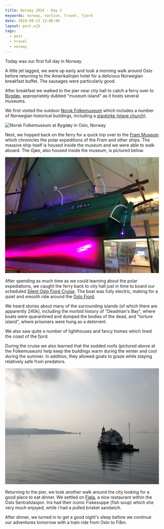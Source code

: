 ```yaml
---
title: Norway 2024 - Day 2
keywords: norway, vaction, travel, fjord
date: 2024-09-23 12:00:00
layout: post.njk
tags:
  - post
  - travel
  - norway
---
```


Today was our first full day in Norway.

A little jet lagged, we were up early and took a morning walk around Oslo before returning to the Amerikalinjen hotel for a delicious Norwegian breakfast buffet. The sausages were particularly good.

After breakfast we walked to the pier near city hall to catch a ferry over to [Bygdøy](https://en.wikipedia.org/wiki/Bygdøy), appropriately dubbed "museum island" as it hosts several museums.

We first visited the outdoor [Norsk Folkemuseum](https://www.visitoslo.com/en/activities-and-attractions/attractions/museum/?tlp=2978173&name=Norsk-Folkemuseum--Norwegian-Museum-of-Cultural-History) which includes a number of Norwegian historical buildings, including a [stavkirke (stave church)](https://en.wikipedia.org/wiki/Stave_church).

![Norsk Folkemuseum at Bygdøy in Oslo, Norway](/media/images/norway2024/folk-museum.jpeg)

Next, we hopped back on the ferry for a quick trip over to the [Fram Museum](https://www.visitoslo.com/en/activities-and-attractions/attractions/museum/?tlp=2982663&name=Fram-Museum--The-Polar-Exploration-Museum) which chronicles the polar expeditions of the _Fram_ and other ships. The massive ship itself is housed inside the museum and we were able to walk aboard. The _Gjøa_, also housed inside the museum, is pictured below.

![The Gjøa at the Fram Museum at Bygdøy in Oslo, Norway](/media/images/norway2024/fram-museum.jpeg)

After spending as much time as we could learning about the polar expediations, we caught the ferry back to city hall just in time to board our scheduled [Silent Oslo Fjord Cruise](https://brimexplorer.com/tours/silent-oslo-fjord-cruise). The boat was fully electric, making for a quiet and smooth ride around the [Oslo Fjord](https://en.wikipedia.org/wiki/Oslofjord).

We heard stories about many of the surrounding islands (of which there are apparently 240k), including the morbid history of "Deadman's Bay", where boats were quarantined and dumped the bodies of the dead, and "torture island", where prisoners were hung as a deterrent.

We also saw quite a number of lighthouses and fancy homes which lined the coast of the fjord.

During the cruise we also learned that the sodded roofs (pictured above at the Folkemuseum) help keep the buildings warm during the winter and cool during the summer. In addition, they allowed goats to graze while staying relatively safe from predators.

![A house on a small island in the Oslo Fjord](/media/images/norway2024/oslo-fjord.jpeg)

Returning to the pier, we took another walk around the city looking for a good place to eat dinner. We settled on [Fjøla](http://fjola.no/fjola-ostbanehallen/), a nice restaurant within the Oslo Sentralstasjon. Iris had their iconic Fiskesuppe (fish soup) which she very much enjoyed, while I had a pulled brisket sandwich.

After dinner, we turned in to get a good night's sleep before we continue our adventures tomorrow with a train ride from Oslo to Flåm.
